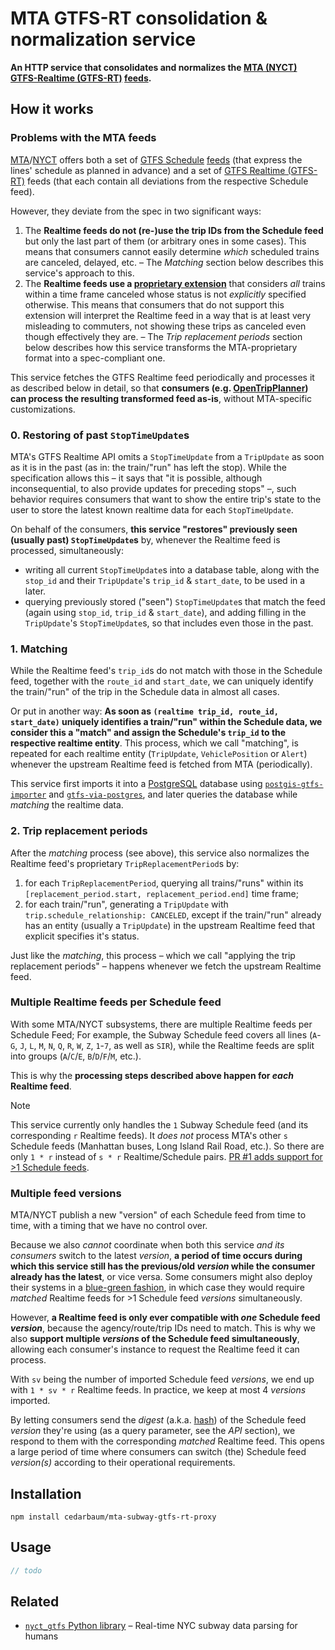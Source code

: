 # MTA GTFS-RT consolidation & normalization service

**An HTTP service that consolidates and normalizes the [MTA (NYCT)](https://en.wikipedia.org/wiki/New_York_City_Transit_Authority) [GTFS-Realtime (GTFS-RT)](https://gtfs.org/realtime/) [feeds](https://api.mta.info/).**


## How it works

### Problems with the MTA feeds

[MTA](https://en.wikipedia.org/wiki/Metropolitan_Transportation_Authority)/[NYCT](https://en.wikipedia.org/wiki/New_York_City_Transit_Authority) offers both a set of [GTFS Schedule](https://gtfs.org/schedule/) [feeds](https://new.mta.info/developers) (that express the lines' schedule as planned in advance) and a set of [GTFS Realtime (GTFS-RT)](https://gtfs.org/realtime) feeds (that each contain all deviations from the respective Schedule feed).

However, they deviate from the spec in two significant ways:
1. The **Realtime feeds do not (re-)use the trip IDs from the Schedule feed** but only the last part of them (or arbitrary ones in some cases). This means that consumers cannot easily determine *which* scheduled trains are canceled, delayed, etc. – The *Matching* section below describes this service's approach to this.
2. The **Realtime feeds use a [proprietary extension](https://web.archive.org/web/20240220224602/https://api.mta.info/GTFS.pdf)** that considers *all* trains within a time frame canceled whose status is not *explicitly* specified otherwise. This means that consumers that do not support this extension will interpret the Realtime feed in a way that is at least very misleading to commuters, not showing these trips as canceled even though effectively they are. – The *Trip replacement periods* section below describes how this service transforms the MTA-proprietary format into a spec-compliant one.

This service fetches the GTFS Realtime feed periodically and processes it as described below in detail, so that **consumers (e.g. [OpenTripPlanner](https://opentripplanner.org)) can process the resulting transformed feed as-is**, without MTA-specific customizations.

### 0. Restoring of past `StopTimeUpdate`s

MTA's GTFS Realtime API omits a `StopTimeUpdate` from a `TripUpdate` as soon as it is in the past (as in: the train/"run" has left the stop). While the specification allows this – it says that "it is possible, although inconsequential, to also provide updates for preceding stops" –, such behavior requires consumers that want to show the entire trip's state to the user to store the latest known realtime data for each `StopTimeUpdate`.

On behalf of the consumers, **this service "restores" previously seen (usually past) `StopTimeUpdate`s** by, whenever the Realtime feed is processed, simultaneously:
- writing all current `StopTimeUpdate`s into a database table, along with the `stop_id` and their `TripUpdate`'s `trip_id` & `start_date`, to be used in a later.
- querying previously stored ("seen") `StopTimeUpdate`s that match the feed (again using `stop_id`, `trip_id` & `start_date`), and adding filling in the `TripUpdate`'s `StopTimeUpdate`s, so that includes even those in the past.

### 1. Matching

While the Realtime feed's `trip_id`s do not match with those in the Schedule feed, together with the `route_id` and `start_date`, we can uniquely identify the train/"run" of the trip in the Schedule data in almost all cases.

Or put in another way: **As soon as `(realtime trip_id, route_id, start_date)` uniquely identifies a train/"run" within the Schedule data, we consider this a "match" and assign the Schedule's `trip_id` to the respective realtime entity**. This process, which we call "matching", is repeated for each realtime entity (`TripUpdate`, `VehiclePosition` or `Alert`) whenever the upstream Realtime feed is fetched from MTA (periodically).

This service first imports it into a [PostgreSQL](https://www.postgresql.org) database using [`postgis-gtfs-importer`](https://github.com/mobidata-bw/postgis-gtfs-importer) and [`gtfs-via-postgres`](https://github.com/public-transport/gtfs-via-postgres), and later queries the database while *matching* the realtime data.

### 2. Trip replacement periods

After the *matching* process (see above), this service also normalizes the Realtime feed's proprietary `TripReplacementPeriod`s by:
1. for each `TripReplacementPeriod`, querying all trains/"runs" within its `[replacement_period.start, replacement_period.end]` time frame;
2. for each train/"run", generating a `TripUpdate` with `trip.schedule_relationship: CANCELED`, except if the train/"run" already has an entity (usually a `TripUpdate`) in the upstream Realtime feed that explicit specifies it's status.

Just like the *matching*, this process – which we call "applying the trip replacement periods" – happens whenever we fetch the upstream Realtime feed.

### Multiple Realtime feeds per Schedule feed

With some MTA/NYCT subsystems, there are multiple Realtime feeds per Schedule Feed; For example, the Subway Schedule feed covers all lines (`A`-`G`, `J`, `L`, `M`, `N`, `Q`, `R`, `W`, `Z`, `1`-`7`, as well as `SIR`), while the Realtime feeds are split into groups (`A`/`C`/`E`, `B`/`D`/`F`/`M`, etc.).

This is why the **processing steps described above happen for *each* Realtime feed**.

> [!NOTE]
> This service currently only handles the `1` Subway Schedule feed (and its corresponding `r` Realtime feeds). It *does not* process MTA's other `s` Schedule feeds (Manhattan buses, Long Island Rail Road, etc.). So there are only `1 * r` instead of `s * r` Realtime/Schedule pairs.
> [PR #1 adds support for >1 Schedule feeds](https://github.com/cedarbaum/mta-subway-gtfs-rt-proxy/pull/1).

### Multiple feed versions

MTA/NYCT publish a new "version" of each Schedule feed from time to time, with a timing that we have no control over.

Because we also *cannot* coordinate when both this service *and its consumers* switch to the latest *version*, **a period of time occurs during which this service still has the previous/old *version* while the consumer already has the latest**, or vice versa. Some consumers might also deploy their systems in a [blue-green fashion](https://en.wikipedia.org/wiki/Blue–green_deployment), in which case they would require *matched* Realtime feeds for >1 Schedule feed *versions* simultaneously.

However, **a Realtime feed is only ever compatible with *one* Schedule feed *version***, because the agency/route/trip IDs need to match. This is why we also **support multiple *versions* of the Schedule feed simultaneously**, allowing each consumer's instance to request the Realtime feed it can process.

With `sv` being the number of imported Schedule feed *versions*, we end up with `1 * sv * r` Realtime feeds. In practice, we keep at most 4 *versions* imported.

By letting consumers send the *digest* (a.k.a. [hash](https://en.wikipedia.org/wiki/Hash_function)) of the Schedule feed *version* they're using (as a query parameter, see the *API* section), we respond to them with the corresponding *matched* Realtime feed. This opens a large period of time where consumers can switch (the) Schedule feed *version(s)* according to their operational requirements.


## Installation

```shell
npm install cedarbaum/mta-subway-gtfs-rt-proxy
```


## Usage

```js
// todo
```


## Related

- [`nyct_gtfs` Python library](https://github.com/Andrew-Dickinson/nyct-gtfs) – Real-time NYC subway data parsing for humans
